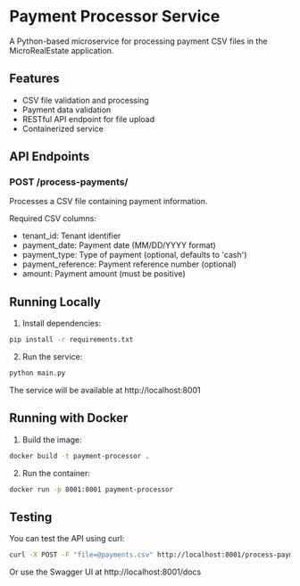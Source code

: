 # Payment Processor Service

A Python-based microservice for processing payment CSV files in the MicroRealEstate application.

## Features

- CSV file validation and processing
- Payment data validation
- RESTful API endpoint for file upload
- Containerized service

## API Endpoints

### POST /process-payments/
Processes a CSV file containing payment information.

Required CSV columns:
- tenant_id: Tenant identifier
- payment_date: Payment date (MM/DD/YYYY format)
- payment_type: Type of payment (optional, defaults to 'cash')
- payment_reference: Payment reference number (optional)
- amount: Payment amount (must be positive)

## Running Locally

1. Install dependencies:
```bash
pip install -r requirements.txt
```

2. Run the service:
```bash
python main.py
```

The service will be available at http://localhost:8001

## Running with Docker

1. Build the image:
```bash
docker build -t payment-processor .
```

2. Run the container:
```bash
docker run -p 8001:8001 payment-processor
```

## Testing

You can test the API using curl:
```bash
curl -X POST -F "file=@payments.csv" http://localhost:8001/process-payments/
```

Or use the Swagger UI at http://localhost:8001/docs
